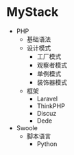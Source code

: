 # MyStack

* PHP  
    * 基础语法
    * 设计模式
        * 工厂模式
        * 观察者模式
        * 单例模式
        * 装饰器模式
    * 框架
        * Laravel
        * ThinkPHP
        * Discuz
        * Dede
* Swoole
    * 脚本语言  
        * Python
